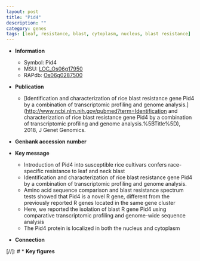 ```yaml
---
layout: post
title: "Pid4"
description: ""
category: genes
tags: [leaf, resistance, blast, cytoplasm, nucleus, blast resistance]
---
```


* **Information**  
    + Symbol: Pid4  
    + MSU: [LOC_Os06g17950](http://rice.uga.edu/cgi-bin/ORF_infopage.cgi?orf=LOC_Os06g17950)  
    + RAPdb: [Os06g0287500](http://rapdb.dna.affrc.go.jp/viewer/gbrowse_details/irgsp1?name=Os06g0287500)  

* **Publication**  
    + [Identification and characterization of rice blast resistance gene Pid4 by a combination of transcriptomic profiling and genome analysis.](http://www.ncbi.nlm.nih.gov/pubmed?term=Identification and characterization of rice blast resistance gene Pid4 by a combination of transcriptomic profiling and genome analysis.%5BTitle%5D), 2018, J Genet Genomics.

* **Genbank accession number**  

* **Key message**  
    + Introduction of Pid4 into susceptible rice cultivars confers race-specific resistance to leaf and neck blast
    + Identification and characterization of rice blast resistance gene Pid4 by a combination of transcriptomic profiling and genome analysis.
    + Amino acid sequence comparison and blast resistance spectrum tests showed that Pid4 is a novel R gene, different from the previously reported R genes located in the same gene cluster
    + Here, we reported the isolation of blast R gene Pid4 using comparative transcriptomic profiling and genome-wide sequence analysis
    + The Pid4 protein is localized in both the nucleus and cytoplasm

* **Connection**  

[//]: # * **Key figures**  


